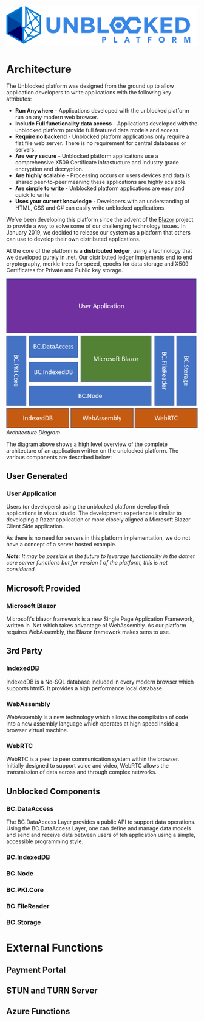 ![Logo](./img/UPWT.png)
# Architecture
The Unblocked platform was designed from the ground up to allow application developers to write applications with the following key attributes:

* **Run Anywhere** - Applications developed with the unblocked platform run on any modern web browser.
* **Include Full functionality data access** - Applications developed with the unblocked platform provide full featured data models and access
* **Require no backend** - Unblocked platform applications only require a flat file web server. There is no requirement for central databases or servers.
* **Are very secure** - Unblocked platform applications use a comprehensive X509 Certificate infrastucture and industry grade encryption and decryption.
* **Are highly scalable** - Processing occurs on users devices and data is shared peer-to-peer meaning these applications are highly scalable.
* **Are simple to write** - Unblocked platform applications are easy and quick to write
* **Uses your current knowledge** - Developers with an understanding of HTML, CSS and C# can easily write unblocked applications.

We've been developing this platform since the advent of the [Blazor](https://blazor.net) project to provide a way to solve some of our challenging technology issues. In January 2019, we decided to release our system as a platform that others can use to develop their own distributed applications.

At the core of the platform is a **distributed ledger**, using a technology that we developed purely in .net. Our distributed ledger implements end to end cryptography, merkle trees for speed, epochs for data storage and X509 Certificates for Private and Public key storage.

![Diagram](./img/ArchitectureDiagram.png)
*Architecture Diagram*

The diagram above shows a high level overview of the complete architecture of an application written on the unblocked platform. The various components are described below:

## User Generated

### User Application
Users (or developers) using the unblocked platform develop their applications in visual studio. The development experience is similar to developing a Razor application or more closely aligned a Microsoft Blazor Client Side application.

As there is no need for servers in this platform implementation, we do not have a concept of a server hosted example.

  ***Note**: It may be possible in the future to leverage functionality in the dotnet core server functions but for version 1 of the platform, this is not considered.*

## Microsoft Provided
### Microsoft Blazor
Microsoft's blazor framework is a new Single Page Application Framework, written in .Net which takes advantage of WebAssembly. As our platform requires WebAssembly, the Blazor framework makes sens to use.

## 3rd Party
### IndexedDB
IndexedDB is a No-SQL database included in every modern browser which supports html5. It provides a high performance local database.

### WebAssembly
WebAssembly is a new technology which allows the compilation of code into a new assembly language which operates at high speed inside a browser virtual machine.

### WebRTC
WebRTC is a peer to peer communication system within the browser. Initially designed to support voice and video, WebRTC allows the transmission of data across and through complex networks.

## Unblocked Components
### BC.DataAccess
The BC.DataAccess Layer provides a public API to support data operations. Using the BC.DataAccess Layer, one can define and manage data models and send and receive data between users of teh application using a simple, accessible programming style.

### BC.IndexedDB

### BC.Node

### BC.PKI.Core

### BC.FileReader

### BC.Storage

# External Functions
## Payment Portal

## STUN and TURN Server

## Azure Functions


